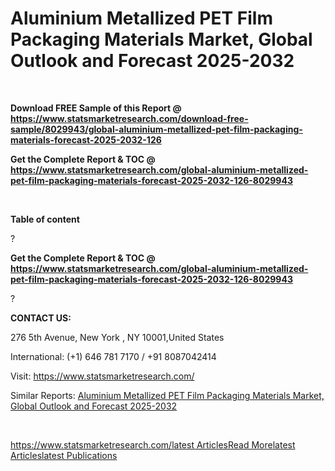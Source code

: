 <h1>Aluminium Metallized PET Film Packaging Materials Market, Global Outlook and Forecast 2025-2032</h1><br/><p><strong>Download FREE Sample of this Report @ <a href="https://www.statsmarketresearch.com/download-free-sample/8029943/global-aluminium-metallized-pet-film-packaging-materials-forecast-2025-2032-126">https://www.statsmarketresearch.com/download-free-sample/8029943/global-aluminium-metallized-pet-film-packaging-materials-forecast-2025-2032-126</a></strong></p>
 
 
 
 <div><b>Get the Complete Report & TOC @ <a href="https://www.statsmarketresearch.com/global-aluminium-metallized-pet-film-packaging-materials-forecast-2025-2032-126-8029943">https://www.statsmarketresearch.com/global-aluminium-metallized-pet-film-packaging-materials-forecast-2025-2032-126-8029943</a></b></div>
 
 
 
 <p><br />
 
 <b>Table of content</b></p>
 
 
 
 <p>? </p>
 
 
 
 <div><b>Get the Complete Report & TOC @ <a href="https://www.statsmarketresearch.com/global-aluminium-metallized-pet-film-packaging-materials-forecast-2025-2032-126-8029943">https://www.statsmarketresearch.com/global-aluminium-metallized-pet-film-packaging-materials-forecast-2025-2032-126-8029943</a></b></div>
 
 
 
 <p>? </p>
 
 
 
 <p><b>CONTACT US:</b><br />
 
 276 5th Avenue, New York , NY 10001,United States<br />
 
 International: (+1) 646 781 7170 / +91 8087042414<br />
 
 Visit: <a href="https://www.statsmarketresearch.com/">https://www.statsmarketresearch.com/</a><br />
 
 Similar Reports: <a href="https://www.statsmarketresearch.com/global-aluminium-metallized-pet-film-packaging-materials-forecast-2025-2032-126-8029943">Aluminium Metallized PET Film Packaging Materials Market, Global Outlook and Forecast 2025-2032</a><br />
 
 <br />
 
 <a href="https://gyeongbokgung.com">https://www.statsmarketresearch.com/</a><a href="https://hallyeomaritime.com">latest Articles</a><a href="https://jingwansa.com">Read More</a><a href="https://nguoiviet.jp/">latest Articles</a><a href="https://www.intelmarketresearch.com/">latest Publications</a></p>